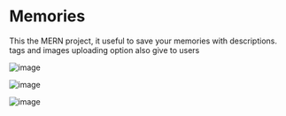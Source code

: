 # Memories
This the MERN project, it useful to save your memories with descriptions. tags and images uploading option also give to users


![image](https://github.com/RavinduISHA/Memories/assets/74870496/5f8410f3-0792-4c37-be28-aef3b8d4b79c)

![image](https://github.com/RavinduISHA/Memories/assets/74870496/3b8c6d04-6edc-4be3-a3f5-4284bc3cf73d)

![image](https://github.com/RavinduISHA/Memories/assets/74870496/46e7ade4-88dc-4a14-b0c9-d6303001edbd)

